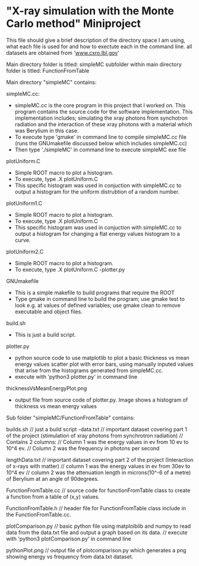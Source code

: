 # "X-ray simulation with the Monte Carlo method" Miniproject

This file should give a brief description of the directory space I am using, what each file is used for and how to exectute each in the command line.
all datasets are obtained from 'www.cxro.lbl.gov'

Main directory folder is titled: simpleMC
subfolder within main directory folder is titled: FunctionFromTable

Main directory "simpleMC" contains:

simpleMC.cc:
- simpleMC.cc is the core program in this project that I worked on. This program contains the source code for the software implementation. This implementation includes; simulating the xray photons from synchotron radiation and the interaction of these xray photons with a material which was Berylium in this case.
- To execute type 'gmake' in command line to compile simpleMC.cc file (runs the GNUmakefile discussed below which includes simpleMC.cc)
- Then type './simpleMC' in command line to execute simpleMC exe file

plotUniform.C
-  Simple ROOT macro to plot a histogram.
-  To execute, type .X plotUniform.C
-   This specific histogram was used in conjuction with simpleMC.cc to output a histogram for the uniform distrubtion of a random number.

plotUniform1.C
-  Simple ROOT macro to plot a histogram.
-  To execute, type .X plotUniform.C
-  This specific histogram was used in conjuction with simpleMC.cc to output a histogram for changing a flat energy values histogram to a curve.

plotUniform2.C
-  Simple ROOT macro to plot a histogram.
-  To execute, type .X plotUniform.C
-plotter.py

GNUmakefile
- This is a simple makefile to build programs that require the ROOT
-   Type gmake in command line to build the program; use gmake test to look e.g. at values of defined variables; use gmake clean to remove executable and object files.  

build.sh
-  This is just a build script.

plotter.py
-  python source code to use matplotlib to plot a basic thickness vs mean energy values scatter plot with error bars, using manually inputed values that arise from the histograms generated from simpleMC.cc.
-  execute with 'python3 plotter.py' in command line

thicknessVsMeanEnergyPlot.png
- output file from source code of plotter.py. Image shows a histogram of thickness vs mean energy values 




Sub folder "simpleMC/FunctionFromTable" contains:

builds.sh
// just a build script 
-data.txt
// important dataset covering part 1 of the project (stimulation of xray photons from synchrotron radiation)
// Contains 2 columns: 
// Column 1 was the energy values in ev from 10 ev to 10^4 ev.
// Column 2 was the frequency in photons per second

lengthData.txt
// important dataset covering part 2 of the project (Interaction of x-rays with matter)
// column 1 was the energy values in ev from 30ev to 10^4 ev
// column 2 was the attenuation length in microns(10^-6 of a metre) of Berylium at an angle of 90degrees.

FunctionFromTable.cc
// source code for functionFromTable class to create a function from a table of (x,y) values.

FunctionFromTable.h
// header file for FunctionFromTable class include in the FunctionFromTable.cc.

plotComparison.py
// basic python file using matploiblib and numpy to read data from the data.txt file and output a graph based on its data. 
// execute with 'python3 plotComparison.py' in command line

pythonPlot.png
// output file of plotcomparison.py which generates a png showing energy vs frequency from data.txt dataset.


